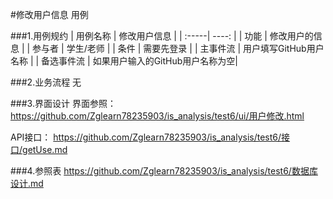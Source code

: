 #修改用户信息 用例

###1.用例规约
| 用例名称  |  修改用户信息 |
| :-----| ----: | 
| 功能 | 修改用户的信息 |
| 参与者	 | 学生/老师 |
| 条件 | 需要先登录 |
| 主事件流	 | 用户填写GitHub用户名称 |
| 备选事件流 | 如果用户输入的GitHub用户名称为空|

###2.业务流程
无

###3.界面设计
界面参照：
https://github.com/Zglearn78235903/is_analysis/test6/ui/用户修改.html

API接口：
https://github.com/Zglearn78235903/is_analysis/test6/接口/getUse.md

###4.参照表
https://github.com/Zglearn78235903/is_analysis/test6/数据库设计.md